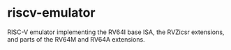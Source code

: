 # riscv-emulator
RISC-V emulator implementing the RV64I base ISA, the RVZicsr extensions, and parts of the RV64M and RV64A extensions.
